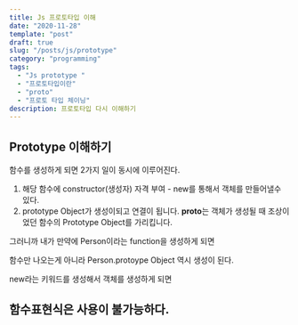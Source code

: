 ```yaml
---
title: Js 프로토타입 이해
date: "2020-11-28"
template: "post"
draft: true
slug: "/posts/js/prototype"
category: "programming"
tags:
  - "Js prototype "
  - "프로토타입이란"
  - "proto"
  - "프로토 타입 체이닝"
description: 프로토타입 다시 이해하기
---
```


## Prototype 이해하기

함수를 생성하게 되면 2가지 일이 동시에 이루어진다.

1. 해당 함수에 constructor(생성자) 자격 부여 - new를 통해서 객체를 만들어낼수 있다.
2. prototype Object가 생성이되고 연결이 됩니다.
   **proto**는 객체가 생성될 때 조상이었던 함수의 Prototype Object를 가리킵니다.

그러니까 내가 만약에 Person이라는 function을 생성하게 되면

함수만 나오는게 아니라 Person.protoype Object 역시 생성이 된다.

new라는 키워드를 생성해서 객체를 생성하게 되면

## 함수표현식은 사용이 불가능하다.
